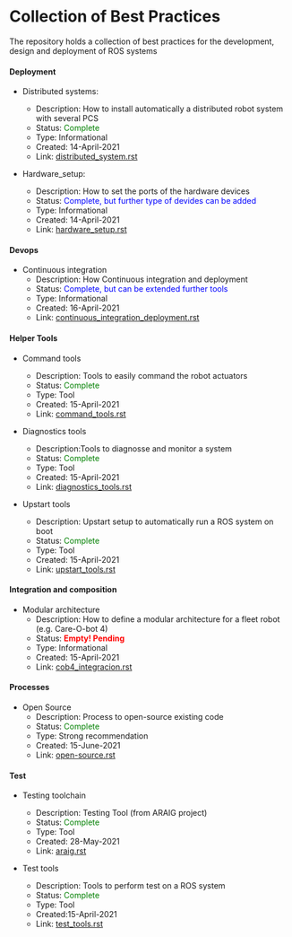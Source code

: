# Collection of Best Practices

The repository holds a collection of best practices for the development, design and deployment of ROS systems

#### Deployment

- Distributed systems:
	- Description: How to install automatically a distributed robot system with several PCS
	- Status: <span style="color:green">Complete</span>
	- Type: Informational
	- Created: 14-April-2021
	- Link: [distributed_system.rst](deployment/distributed_system.rst)

- Hardware_setup:
	- Description: How to set the ports of the hardware devices
	- Status: <span style="color:blue">Complete, but further type of devides can be added</span>
	- Type: Informational
	- Created: 14-April-2021
	- Link: [hardware_setup.rst](deployment/hardware_setup.rst)

#### Devops

- Continuous integration
	- Description: How  Continuous integration and deployment
	- Status: <span style="color:blue">Complete, but can be extended further tools</span>
	- Type: Informational
	- Created: 16-April-2021
	- Link: [continuous_integration_deployment.rst](devops_server/continuous_integration_deployment.rst)

#### Helper Tools

- Command tools
	- Description: Tools to easily command the robot actuators
	- Status: <span style="color:green">Complete</span>
	- Type: Tool
	- Created: 15-April-2021
	- Link: [command_tools.rst](helper_tools/command_tools.rst)

- Diagnostics tools
	- Description:Tools to diagnosse and monitor a system
	- Status: <span style="color:green">Complete</span>
	- Type: Tool
	- Created: 15-April-2021
	- Link: [diagnostics_tools.rst](helper_tools/diagnostics_tools.rst)

- Upstart tools
	- Description: Upstart setup to automatically run a ROS system on boot 
	- Status: <span style="color:green">Complete</span>
	- Type: Tool
	- Created: 15-April-2021
	- Link: [upstart_tools.rst](helper_tools/upstart_tools.rst)

#### Integration and composition

- Modular architecture
	- Description: How to define a modular architecture for a fleet robot (e.g. Care-O-bot 4)
	- Status: <span style="color:red">**Empty! Pending**</span>
	- Type: Informational
	- Created: 15-April-2021
	- Link: [cob4_integracion.rst](integration_and_composition/cob4_integracion.rst)

#### Processes

- Open Source
	- Description: Process to open-source existing code
	- Status: <span style="color:green">Complete</span>
	- Type: Strong recommendation 
	- Created: 15-June-2021
	- Link: [open-source.rst](processes/open-source.rst)

#### Test

- Testing toolchain
	- Description: Testing Tool (from ARAIG project)
	- Status: <span style="color:green">Complete</span>
	- Type: Tool
	- Created: 28-May-2021
	- Link: [araig.rst](test/araig.rst)

- Test tools
	- Description: Tools to perform test on a ROS system
	- Status: <span style="color:green">Complete</span>
	- Type: Tool
	- Created:15-April-2021
	- Link: [test_tools.rst](test/test_tools.rst)
